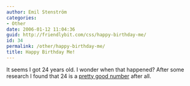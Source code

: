 ```yaml
---
author: Emil Stenström
categories:
- Other
date: 2006-01-12 11:04:36
guid: http://friendlybit.com/css/happy-birthday-me/
id: 34
permalink: /other/happy-birthday-me/
title: Happy Birthday Me!
---
```


It seems I got 24 years old. I wonder when that happened? After some research I found that 24 is a [pretty good number](http://richardphillips.org.uk/number/Num24.htm "Information about the number 24") after all.
